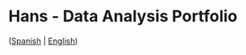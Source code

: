 # Hans - Data Analysis Portfolio 
([Spanish](https://github.com/HansAllTech/Hans_Data_Analysis_Portfolio/blob/main/Proyectos.md#tabla-de-contenido-es--en) | [English](https://github.com/HansAllTech/Hans_Data_Analysis_Portfolio/blob/main/Projects.md#table-of-content-es--en))                                       
                                                                                                                                                           
                                                                                 
                                                                              
                                                    
                          
                       
                  
                              
          
     
    
   
 
  
